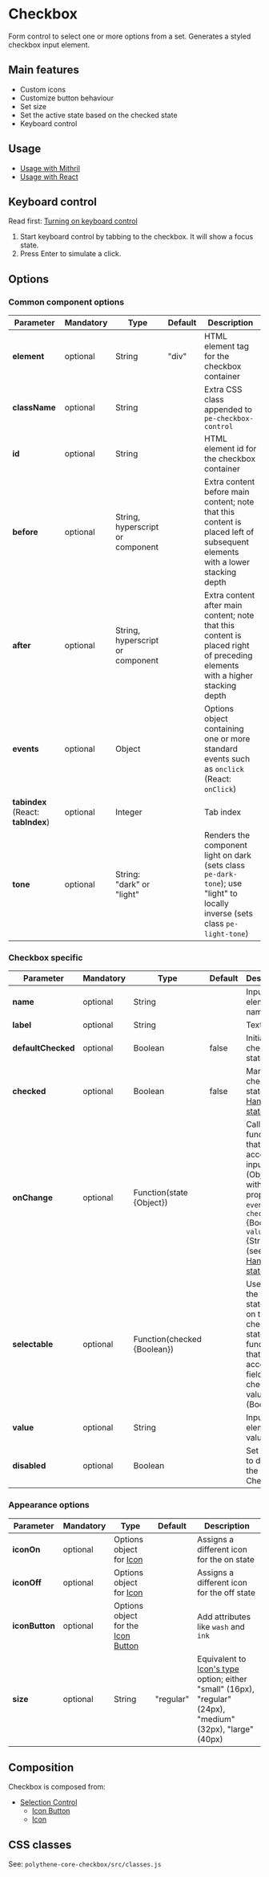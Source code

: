 # Checkbox

Form control to select one or more options from a set. Generates a styled checkbox input element.


## Main features

* Custom icons
* Customize button behaviour
* Set size
* Set the active state based on the checked state
* Keyboard control


## Usage

* [Usage with Mithril](mithril/checkbox.md)
* [Usage with React](react/checkbox.md)


## Keyboard control

Read first: [Turning on keyboard control](../keyboard-control.md)

1. Start keyboard control by tabbing to the checkbox. It will show a focus state.
1. Press Enter to simulate a click.


## Options

### Common component options

| **Parameter** |  **Mandatory** | **Type** | **Default** | **Description** |
| ------------- | -------------- | -------- | ----------- | --------------- |
| **element**   | optional       | String   | "div"       | HTML element tag for the checkbox container |
| **className** | optional       | String   |             | Extra CSS class appended to `pe-checkbox-control` |
| **id**        | optional       | String   |             | HTML element id for the checkbox container |
| **before**    | optional       | String, hyperscript or component |      | Extra content before main content; note that this content is placed left of subsequent elements with a lower stacking depth |
| **after**     | optional       | String, hyperscript or component |      | Extra content after main content; note that this content is placed right of preceding elements with a higher stacking depth |
| **events**    | optional       | Object   |             | Options object containing one or more standard events such as `onclick` (React: `onClick`) |
| **tabindex** (React: **tabIndex**) | optional       | Integer  |             | Tab index |
| **tone**      | optional       | String: "dark" or "light" |  | Renders the component light on dark (sets class `pe-dark-tone`); use "light" to locally inverse (sets class `pe-light-tone`) |

### Checkbox specific

| **Parameter** |  **Mandatory** | **Type** | **Default** | **Description** |
| ------------- | -------------- | -------- | ----------- | --------------- |
| **name**      | optional | String | | Input element name |
| **label**     | optional | String | | Text label |
| **defaultChecked** | optional | Boolean | false | Initially checked state |
| **checked**   | optional | Boolean | false | Managed checked state (see: [Handling state](../handling-state.md)) |
| **onChange**  | optional | Function(state {Object}) | | Callback function that accepts the input state (Object with properties `event`, `checked` {Boolean}, `value` {String}) (see: [Handling state](../handling-state.md)) |
| **selectable** | optional | Function(checked {Boolean}) | | Use to set the active state based on the checkbox state; function that accepts the field checked value (Boolean) |
| **value**     | optional | String |  | Input element value |
| **disabled**  | optional | Boolean |  | Set to true to disable the Checkbox |

### Appearance options

| **Parameter**  |  **Mandatory** | **Type** | **Default** | **Description** |
| -------------- | -------------- | -------- | ----------- | --------------- |
| **iconOn**     | optional | Options object for [Icon](icon.md) | | Assigns a different icon for the on state |
| **iconOff**    | optional | Options object for [Icon](icon.md) | | Assigns a different icon for the off state |
| **iconButton** | optional | Options object for the [Icon Button](icon-button.md) | | Add attributes like `wash` and `ink` |
| **size**       | optional | String | "regular" | Equivalent to [Icon's type](icon.md) option; either "small" (16px), "regular" (24px), "medium" (32px), "large" (40px) |


## Composition

Checkbox is composed from:

* [Selection Control](selection-control.md)
  * [Icon Button](icon-button.md)
  * [Icon](icon.md)


## CSS classes

See: `polythene-core-checkbox/src/classes.js`


